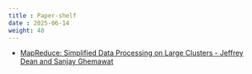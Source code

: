```yaml
---
title : Paper-shelf
date : 2025-06-14
weight: 40
---
```


- [MapReduce: Simplified Data Processing on Large Clusters - Jeffrey Dean and Sanjay Ghemawat](https://static.googleusercontent.com/media/research.google.com/en//archive/mapreduce-osdi04.pdf)